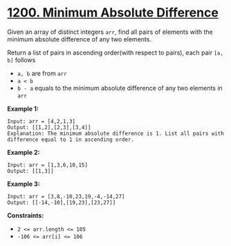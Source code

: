 # [1200. Minimum Absolute Difference](https://leetcode.com/problems/minimum-absolute-difference/description/)

Given an array of distinct integers `arr`, find all pairs of elements with the minimum absolute difference of any two elements.

Return a list of pairs in ascending order(with respect to pairs), each pair `[a, b]` follows

- `a, b` are from `arr`
- `a < b`
- `b - a` equals to the minimum absolute difference of any two elements in `arr`

**Example 1:**

    Input: arr = [4,2,1,3]
    Output: [[1,2],[2,3],[3,4]]
    Explanation: The minimum absolute difference is 1. List all pairs with difference equal to 1 in ascending order.

**Example 2:**

    Input: arr = [1,3,6,10,15]
    Output: [[1,3]]

**Example 3:**

    Input: arr = [3,8,-10,23,19,-4,-14,27]
    Output: [[-14,-10],[19,23],[23,27]]

**Constraints:**

- `2 <= arr.length <= 105`
- `-106 <= arr[i] <= 106`
